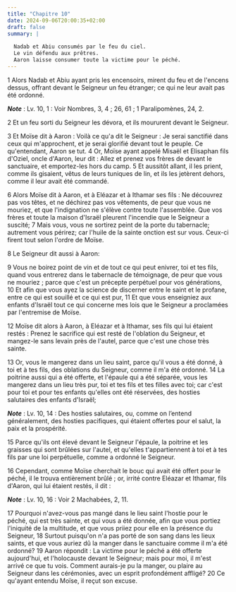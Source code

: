 ```yaml
---
title: "Chapitre 10"
date: 2024-09-06T20:00:35+02:00
draft: false
summary: |
  
  Nadab et Abiu consumés par le feu du ciel.
  Le vin défendu aux prêtres.
  Aaron laisse consumer toute la victime pour le péché.
---
```



1 Alors Nadab et Abiu ayant pris les encensoirs, mirent du feu et de l'encens dessus, offrant devant le Seigneur un feu étranger; ce qui ne leur avait pas été ordonné.

***Note*** :  Lv. 10, 1 : Voir Nombres, 3, 4 ; 26, 61 ; 1 Paralipomènes, 24, 2.

2 Et un feu sorti du Seigneur les dévora, et ils moururent devant le Seigneur.


3 Et Moïse dit à Aaron : Voilà ce qu'a dit le Seigneur : Je serai sanctifié dans ceux qui m'approchent, et je serai glorifié devant tout le peuple. Ce qu'entendant, Aaron se tut. 4 Or, Moïse ayant appelé Misaël et Elisaphan fils d'Oziel, oncle d'Aaron, leur dit : Allez et prenez vos frères de devant le sanctuaire, et emportez-les hors du camp. 5 Et aussitôt allant, il les prient, comme ils gisaient, vêtus de leurs tuniques de lin, et ils les jetèrent dehors, comme il leur avait été commandé.


6 Alors Moïse dit à Aaron, et à Eléazar et à Ithamar ses fils : Ne découvrez pas vos têtes, et ne déchirez pas vos vêtements, de peur que vous ne mouriez, et que l'indignation ne s'élève contre toute l'assemblée. Que vos frères et toute la maison d'Israël pleurent l'incendie que le Seigneur a suscité; 7 Mais vous, vous ne sortirez peint de la porte du tabernacle; autrement vous périrez; car l'huile de la sainte onction est sur vous. Ceux-ci firent tout selon l'ordre de Moïse.


8 Le Seigneur dit aussi à Aaron:


9 Vous ne boirez point de vin et de tout ce qui peut enivrer, toi et tes fils, quand vous entrerez dans le tabernacle de témoignage, de peur que vous ne mouriez ; parce que c'est un précepte perpétuel pour vos générations, 10 Et afin que vous ayez la science de discerner entre le saint et le profane, entre ce qui est souillé et ce qui est pur, 11 Et que vous enseigniez aux enfants d'Israël tout ce qui concerne mes lois que le Seigneur a proclamées par l'entremise de Moïse.


12 Moïse dit alors à Aaron, à Eléazar et à Ithamar, ses fils qui lui étaient restés : Prenez le sacrifice qui est resté de l'oblation du Seigneur, et mangez-le sans levain près de l'autel, parce que c'est une chose très sainte.


13 Or, vous le mangerez dans un lieu saint, parce qu'il vous a été donné, à toi et à tes fils, des oblations du Seigneur, comme il m'a été ordonné. 14 La poitrine aussi qui a été offerte, et l'épaule qui a été séparée, vous les mangerez dans un lieu très pur, toi et tes fils et tes filles avec toi; car c'est pour toi et pour tes enfants qu'elles ont été réservées, des hosties salutaires des enfants d'Israël;

***Note*** :  Lv. 10, 14 : Des hosties salutaires, ou, comme on l’entend généralement, des hosties pacifiques, qui étaient offertes pour el salut, la paix et la prospérité.

15 Parce qu'ils ont élevé devant le Seigneur l'épaule, la poitrine et les graisses qui sont brûlées sur l'autel, et qu'elles t'appartiennent à toi et à tes fils par une loi perpétuelle, comme a ordonné le Seigneur.


16 Cependant, comme Moïse cherchait le bouc qui avait été offert pour le péché, il le trouva entièrement brûlé ; or, irrité contre Eléazar et Ithamar, fils d'Aaron, qui lui étaient restés, il dit :

***Note*** :  Lv. 10, 16 : Voir 2 Machabées, 2, 11.

17 Pourquoi n'avez-vous pas mangé dans le lieu saint l'hostie pour le péché, qui est très sainte, et qui vous a été donnée, afin que vous portiez l'iniquité de la multitude, et que vous priiez pour elle en la présence du Seigneur, 18 Surtout puisqu'on n'a pas porté de son sang dans les lieux saints, et que vous auriez dû la manger dans le sanctuaire comme il m'a été ordonné? 19 Aaron répondit : La victime pour le péché a été offerte aujourd'hui, et l'holocauste devant le Seigneur; mais pour moi, il m'est arrivé ce que tu vois. Comment aurais-je pu la manger, ou plaire au Seigneur dans les cérémonies, avec un esprit profondément affligé? 20 Ce qu'ayant entendu Moïse, il reçut son excuse.

